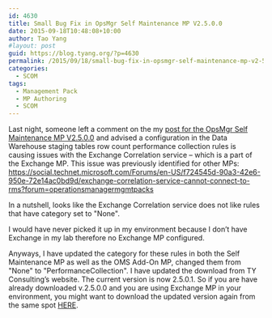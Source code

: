 ```yaml
---
id: 4630
title: Small Bug Fix in OpsMgr Self Maintenance MP V2.5.0.0
date: 2015-09-18T10:48:08+10:00
author: Tao Yang
#layout: post
guid: https://blog.tyang.org/?p=4630
permalink: /2015/09/18/small-bug-fix-in-opsmgr-self-maintenance-mp-v2-5-0-0/
categories:
  - SCOM
tags:
  - Management Pack
  - MP Authoring
  - SCOM
---
```

Last night, someone left a comment on the my <a href="https://blog.tyang.org/2015/09/16/opsmgr-self-maintenance-management-pack-2-5-0-0/">post for the OpsMgr Self Maintenance MP V2.5.0.0</a> and advised a configuration in the Data Warehouse staging tables row count performance collection rules is causing issues with the Exchange Correlation service – which is a part of the Exchange MP. This issue was previously identified for other MPs: <a title="https://social.technet.microsoft.com/Forums/en-US/f724545d-90a3-42e6-950e-72e14ac0bd9d/exchange-correlation-service-cannot-connect-to-rms?forum=operationsmanagermgmtpacks" href="https://social.technet.microsoft.com/Forums/en-US/f724545d-90a3-42e6-950e-72e14ac0bd9d/exchange-correlation-service-cannot-connect-to-rms?forum=operationsmanagermgmtpacks">https://social.technet.microsoft.com/Forums/en-US/f724545d-90a3-42e6-950e-72e14ac0bd9d/exchange-correlation-service-cannot-connect-to-rms?forum=operationsmanagermgmtpacks</a>

In a nutshell, looks like the Exchange Correlation service does not like rules that have category set to "None".

I would have never picked it up in my environment because I don’t have Exchange in my lab therefore no Exchange MP configured.

Anyways, I have updated the category for these rules in both the Self Maintenance MP as well as the OMS Add-On MP, changed them from "None" to "PerformanceCollection". I have updated the download from TY Consulting’s website. The current version is now 2.5.0.1. So if you are have already downloaded v.2.5.0.0 and you are using Exchange MP in your environment, you might want to download the updated version again from the same spot [HERE](https://cookdown.com/scom-essentials/self-maintenance).